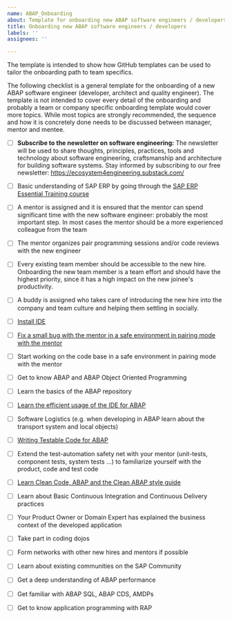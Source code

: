 ```yaml
---
name: ABAP_Onboarding
about: Template for onboarding new ABAP software engineers / developers
title: Onboarding new ABAP software engineers / developers 
labels: ''
assignees: ''

---
```


The template is intended to show how GitHub templates can be used to tailor the onboarding path to team specifics.

The following checklist is a general template for the onboarding of a new ABAP software engineer (developer, architect and quality engineer). The template is not intended to cover every detail of the onboarding and probably a team or company specific onboarding template would cover more topics. While most topics are strongly recommended, the sequence and how it is concretely done needs to be discussed between manager, mentor and mentee.

- [ ] **Subscribe to the newsletter on software engineering:** The newsletter will be used to share thoughts, principles, practices, tools and technology about software engineering, craftsmanship and architecture for building software systems.  Stay informed by subscribing to our free newsletter: https://ecosystem4engineering.substack.com/
- [ ] Basic understanding of SAP ERP by going through the [SAP ERP Essential Training course](https://www.linkedin.com/learning-login/share?account=57692769&forceAccount=false&redirect=https%3A%2F%2Fwww.linkedin.com%2Flearning%2Fsap-erp-essential-training%3Ftrk%3Dshare_ent_url%26shareId%3DXnq1%252Fw0rSty%252F79R%252FAw6dyw%253D%253D)
- [ ] A mentor is assigned and it is ensured that the mentor can spend significant time with the new software engineer: probably the most important step. In most cases the mentor should be a more experienced colleague from the team
- [ ] The mentor organizes pair programming sessions and/or code reviews with the new engineer 
- [ ] Every existing team member should be accessible to the new hire. Onboarding the new team member is a team effort and should have the highest priority, since it has a high impact on the new joinee's productivity.
- [ ] A buddy is assigned who takes care of introducing the new hire into the company and team culture and helping them settling in socially.
- [ ] [Install IDE](../Onboarding-Agile-Software-Engineers/SAP-Technologies/ABAP/EfficientUseOfIDEsforABAP.md)
- [ ] [Fix a small bug with the mentor in a safe environment in pairing mode with the mentor](../Onboarding-Agile-Software-Engineers/SAP-Technologies/ABAP/EfficientUseOfIDEsforABAP.md)  
- [ ] Start working on the code base in a safe environment in pairing mode with the mentor
- [ ] Get to know ABAP and ABAP Object Oriented Programming
- [ ] Learn the basics of the ABAP repository 
- [ ] [Learn the efficient usage of the IDE for ABAP](../Onboarding-Agile-Software-Engineers/SAP-Technologies/ABAP/EfficientUseOfIDEsforABAP.md)
- [ ] Software Logistics (e.g. when developing in ABAP learn about the transport system and local objects) 
- [ ] [Writing Testable Code for ABAP](../Onboarding-Agile-Software-Engineers/SAP-Technologies/ABAP/WriteTestableCodeForABAP.md)
- [ ] Extend the test-automation safety net with your mentor (unit-tests, component tests, system tests …) to familiarize yourself with the product, code and test code
- [ ] [Learn Clean Code, ABAP and the Clean ABAP style guide](../Onboarding-Agile-Software-Engineers/SAP-Technologies/ABAP/Learn-Clean-Code.md)
- [ ] Learn about Basic Continuous Integration and Continuous Delivery practices 
- [ ] Your Product Owner or Domain Expert has explained the business context of the developed application  
- [ ] Take part in coding dojos
- [ ] Form networks with other new hires and mentors if possible
- [ ] Learn about existing communities on the SAP Community
- [ ] Get a deep understanding of ABAP performance
- [ ] Get familiar with ABAP SQL, ABAP CDS, AMDPs 
- [ ] Get to know application programming with RAP

